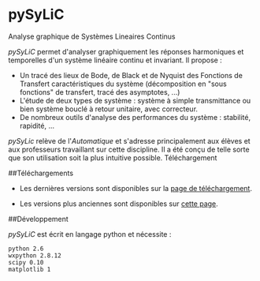 # pySyLiC
Analyse graphique de Systèmes Lineaires Continus

*pySyLiC* permet d'analyser graphiquement les réponses harmoniques et temporelles d'un système linéaire continu et invariant.
Il propose :
- Un tracé des lieux de Bode, de Black et de Nyquist des Fonctions de Transfert caractéristiques du système (décomposition en "sous fonctions" de transfert, tracé des asymptotes, ...)
- L'étude de deux types de système : système à simple transmittance ou bien système bouclé à retour unitaire, avec correcteur.
- De nombreux outils d'analyse des performances du système : stabilité, rapidité, ...

*pySyLic* relève de l'*Automatique* et s'adresse principalement aux élèves et aux professeurs travaillant sur cette discipline.
Il a été conçu de telle sorte que son utilisation soit la plus intuitive possible.
Téléchargement

##Téléchargements

* Les dernières versions sont disponibles sur la [page de téléchargement](https://github.com/cedrick-f/pySyLiC/releases).

* Les versions plus anciennes sont disponibles sur [cette page](http://download.gna.org/pysylic/).

##Développement

*pySyLiC* est écrit en langage python et nécessite :

    python 2.6
    wxpython 2.8.12
    scipy 0.10
    matplotlib 1

